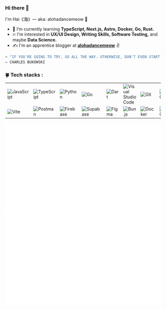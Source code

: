 ### Hi there 👋
I'm Hai《海》—  aka: alohadancemeow 🐸 

<!--![](/header.png)--->

<!-- - 🔭 I’m a student of **KMUTT.** --->
- 🔭 I’m currently learning **TypeScript, Next.js, Astro, Docker, Go, Rust.**
- 🔥 I'm interested in **UX/UI Design, Writing Skills, Software Testing,** and maybe **Data Science.**
- ✍️ I'm an apprentice blogger at **[alohadancemeow](https://alohadancemeow.com/)** ✌️

```bash
> "IF YOU'RE GOING TO TRY, GO ALL THE WAY. OTHERWISE, DON'T EVEN START." 
― CHARLES BUKOWSKI
```

### 🍀 Tech stacks :

<div >
	<table>
		<tr>
			<td><img width="25" src="https://raw.githubusercontent.com/marwin1991/profile-technology-icons/refs/heads/main/icons/javascript.png" alt="JavaScript" title="JavaScript"/></td>
			<td><img width="25" src="https://raw.githubusercontent.com/marwin1991/profile-technology-icons/refs/heads/main/icons/typescript.png" alt="TypeScript" title="TypeScript"/></td>
			<td><img width="25" src="https://raw.githubusercontent.com/marwin1991/profile-technology-icons/refs/heads/main/icons/python.png" alt="Python" title="Python"/></td>
			<td><img width="25" src="https://raw.githubusercontent.com/marwin1991/profile-technology-icons/refs/heads/main/icons/go.png" alt="Go" title="Go"/></td>
      <td><img width="25" src="https://raw.githubusercontent.com/marwin1991/profile-technology-icons/refs/heads/main/icons/dart.png" alt="Dart" title="Dart"/></td>
			<td><img width="25" src="https://raw.githubusercontent.com/marwin1991/profile-technology-icons/refs/heads/main/icons/visual_studio_code.png" alt="Visual Studio Code" title="Visual Studio Code"/></td>
			<td><img width="25" src="https://raw.githubusercontent.com/marwin1991/profile-technology-icons/refs/heads/main/icons/git.png" alt="Git" title="Git"/></td>
			<td><img width="25" src="https://raw.githubusercontent.com/marwin1991/profile-technology-icons/refs/heads/main/icons/tailwind_css.png" alt="Tailwind CSS" title="Tailwind CSS"/></td>
			<td><img width="25" src="https://raw.githubusercontent.com/marwin1991/profile-technology-icons/refs/heads/main/icons/node_js.png" alt="Node.js" title="Node.js"/></td>
      <td><img width="25" src="https://raw.githubusercontent.com/marwin1991/profile-technology-icons/refs/heads/main/icons/react.png" alt="React" title="React"/></td>
			<td><img width="25" src="https://raw.githubusercontent.com/marwin1991/profile-technology-icons/refs/heads/main/icons/next_js.png" alt="Next.js" title="Next.js"/></td>
			<td><img width="25" src="https://raw.githubusercontent.com/marwin1991/profile-technology-icons/refs/heads/main/icons/astro.png" alt="Astro" title="Astro"/></td>
      <td><img width="25" src="https://raw.githubusercontent.com/marwin1991/profile-technology-icons/refs/heads/main/icons/flutter.png" alt="Flutter" title="Flutter"/></td>
      </tr>
      <tr>
			<td><img width="25" src="https://raw.githubusercontent.com/marwin1991/profile-technology-icons/refs/heads/main/icons/vite.png" alt="Vite" title="Vite"/></td>
			<td><img width="25" src="https://raw.githubusercontent.com/marwin1991/profile-technology-icons/refs/heads/main/icons/postman.png" alt="Postman" title="Postman"/></td>
			<td><img width="25" src="https://raw.githubusercontent.com/marwin1991/profile-technology-icons/refs/heads/main/icons/firebase.png" alt="Firebase" title="Firebase"/></td>
			<td><img width="25" src="https://raw.githubusercontent.com/marwin1991/profile-technology-icons/refs/heads/main/icons/supabase.png" alt="Supabase" title="Supabase"/></td>
			<td><img width="25" src="https://raw.githubusercontent.com/marwin1991/profile-technology-icons/refs/heads/main/icons/figma.png" alt="Figma" title="Figma"/></td>
        <td><img width="25" src="https://raw.githubusercontent.com/marwin1991/profile-technology-icons/refs/heads/main/icons/bun_js.png" alt="Bun.js" title="Bun.js"/></td>
			<td><img width="25" src="https://raw.githubusercontent.com/marwin1991/profile-technology-icons/refs/heads/main/icons/docker.png" alt="Docker" title="Docker"/></td>
			<td><img width="25" src="https://raw.githubusercontent.com/marwin1991/profile-technology-icons/refs/heads/main/icons/postgresql.png" alt="PostgreSQL" title="PostgreSQL"/></td>
        <td><img width="25" src="https://raw.githubusercontent.com/marwin1991/profile-technology-icons/refs/heads/main/icons/mongodb.png" alt="mongoDB" title="mongoDB"/></td>
        <td><img width="25" src="https://raw.githubusercontent.com/marwin1991/profile-technology-icons/refs/heads/main/icons/material_ui.png" alt="Material UI" title="Material UI"/></td>
			<td><img width="25" src="https://raw.githubusercontent.com/marwin1991/profile-technology-icons/refs/heads/main/icons/ant_design.png" alt="Ant Design" title="Ant Design"/></td>
			<td><img width="25" src="https://raw.githubusercontent.com/marwin1991/profile-technology-icons/refs/heads/main/icons/next_ui.png" alt="Next UI" title="Next UI"/></td>
			<td><img width="25" src="https://raw.githubusercontent.com/marwin1991/profile-technology-icons/refs/heads/main/icons/shadcn_ui.png" alt="ShadCn UI" title="ShadCn UI"/></td>
		</tr>
	</table>
</div>

<!--![JavaScript](https://img.shields.io/badge/javascript-%23323330.svg?style=for-the-badge&logo=javascript&logoColor=%23F7DF1E)
![TypeScript](https://img.shields.io/badge/typescript-%23007ACC.svg?style=for-the-badge&logo=typescript&logoColor=white)
![NodeJS](https://img.shields.io/badge/node.js-6DA55F?style=for-the-badge&logo=node.js&logoColor=white)
![React](https://img.shields.io/badge/react-%2320232a.svg?style=for-the-badge&logo=react&logoColor=%2361DAFB)
![Next JS](https://img.shields.io/badge/Next-black?style=for-the-badge&logo=next.js&logoColor=white)
![Astro](https://img.shields.io/badge/astro-%232C2052.svg?style=for-the-badge&logo=astro&logoColor=white)
![TailwindCSS](https://img.shields.io/badge/tailwindcss-%2338B2AC.svg?style=for-the-badge&logo=tailwind-css&logoColor=white)
![Flutter](https://img.shields.io/badge/Flutter-%2302569B.svg?style=for-the-badge&logo=Flutter&logoColor=white)
![Python](https://img.shields.io/badge/python-3670A0?style=for-the-badge&logo=python&logoColor=ffdd54)
![Go](https://img.shields.io/badge/go-%2300ADD8.svg?style=for-the-badge&logo=go&logoColor=white)
![Prisma](https://img.shields.io/badge/Prisma-3982CE?style=for-the-badge&logo=Prisma&logoColor=white)
![MongoDB](https://img.shields.io/badge/MongoDB-%234ea94b.svg?style=for-the-badge&logo=mongodb&logoColor=white)
![Go](https://img.shields.io/badge/go-%2300ADD8.svg?style=for-the-badge&logo=go&logoColor=white)
![React Native](https://img.shields.io/badge/react_native-%2320232a.svg?style=for-the-badge&logo=react&logoColor=%2361DAFB)
![Dart](https://img.shields.io/badge/dart-%230175C2.svg?style=for-the-badge&logo=dart&logoColor=white) -->

<!-- ### 🍃 Softwares & Tools :

![Visual Studio Code](https://img.shields.io/badge/Visual%20Studio%20Code-0078d7.svg?style=for-the-badge&logo=visual-studio-code&logoColor=white)
![Figma](https://img.shields.io/badge/figma-%23F24E1E.svg?style=for-the-badge&logo=figma&logoColor=white)
![Postman](https://img.shields.io/badge/Postman-FF6C37?style=for-the-badge&logo=postman&logoColor=white)
![Notion](https://img.shields.io/badge/Notion-%23000000.svg?style=for-the-badge&logo=notion&logoColor=white)
![Vite](https://img.shields.io/badge/vite-%23646CFF.svg?style=for-the-badge&logo=vite&logoColor=white)
<!--![Canva](https://img.shields.io/badge/Canva-%2300C4CC.svg?style=for-the-badge&logo=Canva&logoColor=white)
![Steam](https://img.shields.io/badge/steam-%23000000.svg?style=for-the-badge&logo=steam&logoColor=white) -->


![.](https://raw.githubusercontent.com/alohadancemeow/github-stats-transparent/output/generated/overview.svg)
![.](https://raw.githubusercontent.com/alohadancemeow/github-stats-transparent/output/generated/languages.svg)

<!--
<a href="https://gitroll.io/profile/uqqz6zb19qJVenWoV03JM3pv6b5x2" target="_blank"><img src="https://gitroll.io/api/badges/profiles/v1/uqqz6zb19qJVenWoV03JM3pv6b5x2?theme=dark" alt="GitRoll Profile Badge"/></a>
-->
